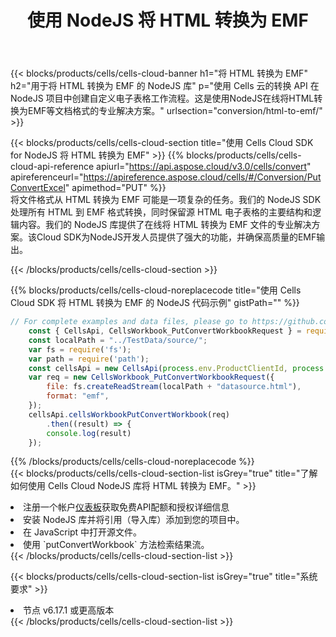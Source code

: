 ﻿---
title: 使用 NodeJS 将 HTML 转换为 EMF
description: 利用Aspose.Cells Cloud SDK for NodeJS将HTML格式文件转换为EMF格式文件。
kwords: Excel, Convert HTML to EMF, REST, NodeJS
howto: How to convert HTML to EMF using Aspose.Cells Cloud NodeJS library.
---
{{< blocks/products/cells/cells-cloud-banner h1="将 HTML 转换为 EMF" h2="用于将 HTML 转换为 EMF 的 NodeJS 库" p="使用 Cells 云的转换 API 在 NodeJS 项目中创建自定义电子表格工作流程。这是使用NodeJS在线将HTML转换为EMF等文档格式的专业解决方案。" urlsection="conversion/html-to-emf/" >}}

{{< blocks/products/cells/cells-cloud-section title="使用 Cells Cloud SDK for NodeJS 将 HTML 转换为 EMF" >}}
{{% blocks/products/cells/cells-cloud-api-reference apiurl="https://api.aspose.cloud/v3.0/cells/convert" apireferenceurl="https://apireference.aspose.cloud/cells/#/Conversion/PutConvertExcel" apimethod="PUT" %}}
<br/>
将文件格式从 HTML 转换为 EMF 可能是一项复杂的任务。我们的 NodeJS SDK 处理所有 HTML 到 EMF 格式转换，同时保留源 HTML 电子表格的主要结构和逻辑内容。我们的 NodeJS 库提供了在线将 HTML 转换为 EMF 文件的专业解决方案。该Cloud SDK为NodeJS开发人员提供了强大的功能，并确保高质量的EMF输出。

{{< /blocks/products/cells/cells-cloud-section >}}

{{% blocks/products/cells/cells-cloud-noreplacecode title="使用 Cells Cloud SDK 将 HTML 转换为 EMF 的 NodeJS 代码示例" gistPath="" %}}
 
```js
// For complete examples and data files, please go to https://github.com/aspose-cells-cloud/aspose-cells-cloud-node/
    const { CellsApi, CellsWorkbook_PutConvertWorkbookRequest } = require("asposecellscloud");
    const localPath = "../TestData/source/";
    var fs = require('fs');
    var path = require('path');
    const cellsApi = new CellsApi(process.env.ProductClientId, process.env.ProductClientSecret);
    var req = new CellsWorkbook_PutConvertWorkbookRequest({
        file: fs.createReadStream(localPath + "datasource.html"),
        format: "emf",
    });
    cellsApi.cellsWorkbookPutConvertWorkbook(req)
        .then((result) => {
        console.log(result)
    });
```
 
{{% /blocks/products/cells/cells-cloud-noreplacecode %}}
<br/>
{{< blocks/products/cells/cells-cloud-section-list isGrey="true" title="了解如何使用 Cells Cloud NodeJS 库将 HTML 转换为 EMF。" >}}
<li>注册一个帐户<a href="https://dashboard.aspose.cloud/">仪表板</a>获取免费API配额和授权详细信息</li>
<li>安装 NodeJS 库并将引用（导入库）添加到您的项目中。</li>
<li>在 JavaScript 中打开源文件。</li>
<li>使用 `putConvertWorkbook` 方法检索结果流。</li>
{{< /blocks/products/cells/cells-cloud-section-list >}}

{{< blocks/products/cells/cells-cloud-section-list isGrey="true" title="系统要求" >}}
<li>节点 v6.17.1 或更高版本</li>
{{< /blocks/products/cells/cells-cloud-section-list >}}
